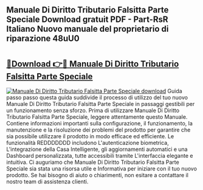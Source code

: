 ## Manuale Di Diritto Tributario Falsitta Parte Speciale Download gratuit PDF - Part-RsR Italiano Nuovo manuale del proprietario di riparazione 48uU0

# <h2><a href="http://dfewcp.blite.top/?on=Manuale+Di+Diritto+Tributario+Falsitta+Parte+Speciale">🔗Download 👉🔴 Manuale Di Diritto Tributario Falsitta Parte Speciale</a></h2>

[![Manuale Di Diritto Tributario Falsitta Parte Speciale download](https://i.imgur.com/lujVjoI.png)](http://dfewcp.blite.top/?on=Manuale+Di+Diritto+Tributario+Falsitta+Parte+Speciale)
Guida passo passo questa guida suddivide il processo di utilizzo del tuo nuovo Manuale Di Diritto Tributario Falsitta Parte Speciale in passaggi gestibili per un funzionamento senza sforzo. Prima di utilizzare Manuale Di Diritto Tributario Falsitta Parte Speciale, leggere attentamente questo Manuale. Contiene informazioni importanti sulla configurazione, il funzionamento, la manutenzione e la risoluzione dei problemi del prodotto per garantire che sia possibile utilizzare il prodotto in modo efficace ed efficiente. Le funzionalità REDDDDDDD includono L'autenticazione biometrica, L'integrazione della Casa Intelligente, gli aggiornamenti automatici e una Dashboard personalizzata, tutte accessibili tramite L'interfaccia elegante e intuitiva. Ci auguriamo che Manuale Di Diritto Tributario Falsitta Parte Speciale sia stata una risorsa utile e Informativa per iniziare con il tuo nuovo prodotto. Se hai bisogno di aiuto o chiarimenti, non esitare a contattare il nostro team di assistenza clienti.
